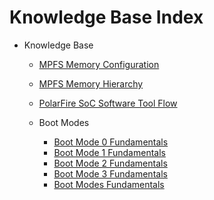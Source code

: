 # Knowledge Base Index

- Knowledge Base
  - [MPFS Memory Configuration](./mpfs-memory-configuration.md)
  - [MPFS Memory Hierarchy](./mpfs-memory-hierarchy.md)
  - [PolarFire SoC Software Tool Flow](./polarfire-soc-software-tool-flow.md)

  - Boot Modes
    - [Boot Mode 0 Fundamentals](./boot-modes/boot-mode-0-fundamentals.md)
    - [Boot Mode 1 Fundamentals](./boot-modes/boot-mode-1-fundamentals.md)
    - [Boot Mode 2 Fundamentals](./boot-modes/boot-mode-2-fundamentals.md)
    - [Boot Mode 3 Fundamentals](./boot-modes/boot-mode-3-fundamentals.md)
    - [Boot Modes Fundamentals](./boot-modes/boot-modes-fundamentals.md)
